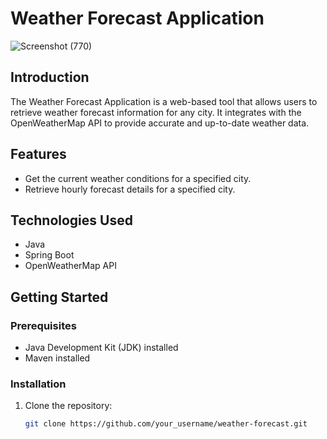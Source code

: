 # Weather Forecast Application

![Screenshot (770)](https://github.com/ShubhamDambale/weatherApp-Dice/assets/99756357/5efc39f9-8225-449a-8993-05e623592975)

## Introduction

The Weather Forecast Application is a web-based tool that allows users to retrieve weather forecast information for any city. It integrates with the OpenWeatherMap API to provide accurate and up-to-date weather data.

## Features

- Get the current weather conditions for a specified city.
- Retrieve hourly forecast details for a specified city.

## Technologies Used

- Java
- Spring Boot
- OpenWeatherMap API

## Getting Started

### Prerequisites

- Java Development Kit (JDK) installed
- Maven installed

### Installation

1. Clone the repository:

   ```bash
   git clone https://github.com/your_username/weather-forecast.git
